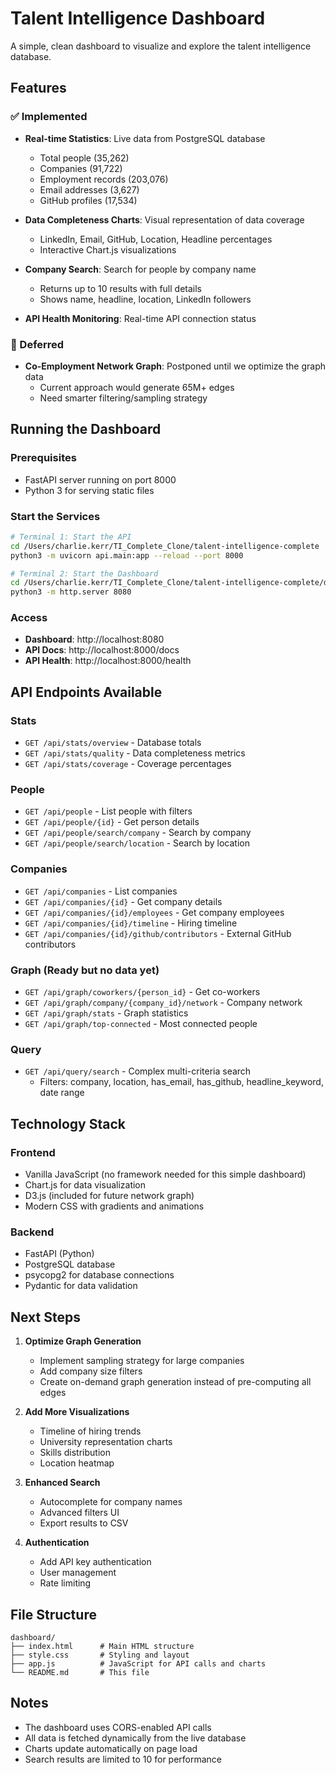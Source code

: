 # Talent Intelligence Dashboard

A simple, clean dashboard to visualize and explore the talent intelligence database.

## Features

### ✅ Implemented
- **Real-time Statistics**: Live data from PostgreSQL database
  - Total people (35,262)
  - Companies (91,722)
  - Employment records (203,076)
  - Email addresses (3,627)
  - GitHub profiles (17,534)
  
- **Data Completeness Charts**: Visual representation of data coverage
  - LinkedIn, Email, GitHub, Location, Headline percentages
  - Interactive Chart.js visualizations

- **Company Search**: Search for people by company name
  - Returns up to 10 results with full details
  - Shows name, headline, location, LinkedIn followers

- **API Health Monitoring**: Real-time API connection status

### 🚧 Deferred
- **Co-Employment Network Graph**: Postponed until we optimize the graph data
  - Current approach would generate 65M+ edges
  - Need smarter filtering/sampling strategy

## Running the Dashboard

### Prerequisites
- FastAPI server running on port 8000
- Python 3 for serving static files

### Start the Services

```bash
# Terminal 1: Start the API
cd /Users/charlie.kerr/TI_Complete_Clone/talent-intelligence-complete
python3 -m uvicorn api.main:app --reload --port 8000

# Terminal 2: Start the Dashboard
cd /Users/charlie.kerr/TI_Complete_Clone/talent-intelligence-complete/dashboard
python3 -m http.server 8080
```

### Access
- **Dashboard**: http://localhost:8080
- **API Docs**: http://localhost:8000/docs
- **API Health**: http://localhost:8000/health

## API Endpoints Available

### Stats
- `GET /api/stats/overview` - Database totals
- `GET /api/stats/quality` - Data completeness metrics
- `GET /api/stats/coverage` - Coverage percentages

### People
- `GET /api/people` - List people with filters
- `GET /api/people/{id}` - Get person details
- `GET /api/people/search/company` - Search by company
- `GET /api/people/search/location` - Search by location

### Companies
- `GET /api/companies` - List companies
- `GET /api/companies/{id}` - Get company details
- `GET /api/companies/{id}/employees` - Get company employees
- `GET /api/companies/{id}/timeline` - Hiring timeline
- `GET /api/companies/{id}/github/contributors` - External GitHub contributors

### Graph (Ready but no data yet)
- `GET /api/graph/coworkers/{person_id}` - Get co-workers
- `GET /api/graph/company/{company_id}/network` - Company network
- `GET /api/graph/stats` - Graph statistics
- `GET /api/graph/top-connected` - Most connected people

### Query
- `GET /api/query/search` - Complex multi-criteria search
  - Filters: company, location, has_email, has_github, headline_keyword, date range

## Technology Stack

### Frontend
- Vanilla JavaScript (no framework needed for this simple dashboard)
- Chart.js for data visualization
- D3.js (included for future network graph)
- Modern CSS with gradients and animations

### Backend
- FastAPI (Python)
- PostgreSQL database
- psycopg2 for database connections
- Pydantic for data validation

## Next Steps

1. **Optimize Graph Generation**
   - Implement sampling strategy for large companies
   - Add company size filters
   - Create on-demand graph generation instead of pre-computing all edges

2. **Add More Visualizations**
   - Timeline of hiring trends
   - University representation charts
   - Skills distribution
   - Location heatmap

3. **Enhanced Search**
   - Autocomplete for company names
   - Advanced filters UI
   - Export results to CSV

4. **Authentication**
   - Add API key authentication
   - User management
   - Rate limiting

## File Structure

```
dashboard/
├── index.html      # Main HTML structure
├── style.css       # Styling and layout
├── app.js          # JavaScript for API calls and charts
└── README.md       # This file
```

## Notes

- The dashboard uses CORS-enabled API calls
- All data is fetched dynamically from the live database
- Charts update automatically on page load
- Search results are limited to 10 for performance

